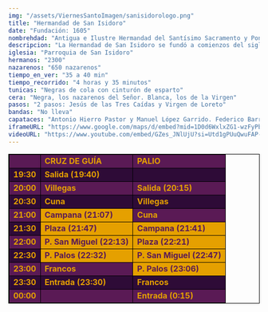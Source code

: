 ```yaml
---
img: "/assets/ViernesSantoImagen/sanisidorologo.png"
title: "Hermandad de San Isidoro"
date: "Fundación: 1605"
nombrehdad: "Antigua e Ilustre Hermandad del Santísimo Sacramento y Pontificia y Real Archicofradía de Nazarenos de Nuestro Padre Jesús de las Tres Caídas, Nuestra Señora de Loreto y Señor San Isidoro"
descripcion: "La Hermandad de San Isidoro se fundó a comienzos del siglo XVII en San Benito de la Calzada. El traslado a San Isidoro fue en 1670 y seis años más tarde se fusionaría con la Sacramental de dicho templo parroquial."
iglesia: "Parroquia de San Isidoro"
hermanos: "2300"
nazarenos: "650 nazarenos"
tiempo_en_ver: "35 a 40 min"
tiempo_recorrido: "4 horas y 35 minutos"
tunicas: "Negras de cola con cinturón de esparto"
cera: "Negra, los nazarenos del Señor. Blanca, los de la Virgen"
pasos: "2 pasos: Jesús de las Tres Caídas y Virgen de Loreto"
bandas: "No lleva"
capataces: "Antonio Hierro Pastor y Manuel López Garrido. Federico Barrero (2º paso)"
iframeURL: "https://www.google.com/maps/d/embed?mid=1D0d6WxlxZG1-wzFyPbEfiyd3k-C5lDu8&ehbc=2E312F"
videoURL: "https://www.youtube.com/embed/GZes_JNlUjU?si=Utd1gPUuQwuFAP-3"
---
```


<table class="recorrido" style="width: 100%; border-collapse: collapse; text-align: left; border: 1px solid black;">
  <tbody>
    <tr style="background-color: #5a1a55; color: #e5a000; font-weight: bold;">
      <td style="border: 1px solid black; text-align: center;"></td>
      <td style="border: 1px solid black;">CRUZ DE GUÍA</td>
      <td style="border: 1px solid black;">PALIO</td>
    </tr>
    <tr style="background-color: #2e0b37; color: #e5a000; font-weight: bold;">
      <td style="border: 1px solid black; text-align: center;">19:30</td>
      <td style="border: 1px solid black;">Salida (19:40)</td>
      <td style="border: 1px solid black;"></td>
    </tr>
    <tr style="background-color: #5a1a55; color: #e5a000; font-weight: bold;">
      <td style="border: 1px solid black; text-align: center;">20:00</td>
      <td style="border: 1px solid black;">Villegas</td>
      <td style="border: 1px solid black;">Salida (20:15)</td>
    </tr>
    <tr style="background-color: #2e0b37; color: #e5a000; font-weight: bold;">
      <td style="border: 1px solid black; text-align: center;">20:30</td>
      <td style="border: 1px solid black;">Cuna</td>
      <td style="border: 1px solid black;">Villegas</td>
    </tr>
    <tr style="background-color: #5a1a55; color: #e5a000; font-weight: bold;">
      <td style="border: 1px solid black; text-align: center;">21:00</td>
      <td style="border: 1px solid black; background-color: #e5a000; color: #5a1a55;">Campana (21:07)</td>
      <td style="border: 1px solid black;">Cuna</td>
    </tr>
    <tr style="background-color: #2e0b37; color: #e5a000; font-weight: bold;">
      <td style="border: 1px solid black; text-align: center;">21:30</td>
      <td style="border: 1px solid black; background-color: #e5a000; color: #5a1a55;">Plaza (21:47)</td>
      <td style="border: 1px solid black; background-color: #e5a000; color: #5a1a55;">Campana (21:41)</td>
    </tr>
    <tr style="background-color: #5a1a55; color: #e5a000; font-weight: bold;">
      <td style="border: 1px solid black; text-align: center;">22:00</td>
      <td style="border: 1px solid black; background-color: #e5a000; color: #5a1a55;">P. San Miguel (22:13)</td>
      <td style="border: 1px solid black; background-color: #e5a000; color: #5a1a55;">Plaza (22:21)</td>
    </tr>
    <tr style="background-color: #2e0b37; color: #e5a000; font-weight: bold;">
      <td style="border: 1px solid black; text-align: center;">22:30</td>
      <td style="border: 1px solid black; background-color: #e5a000; color: #5a1a55;">P. Palos (22:32)</td>
      <td style="border: 1px solid black; background-color: #e5a000; color: #5a1a55;">P. San Miguel (22:47)</td>
    </tr>
    <tr style="background-color: #5a1a55; color: #e5a000; font-weight: bold;">
      <td style="border: 1px solid black; text-align: center;">23:00</td>
      <td style="border: 1px solid black;">Francos</td>
      <td style="border: 1px solid black; background-color: #e5a000; color: #5a1a55;">P. Palos (23:06)</td>
    </tr>
    <tr style="background-color: #2e0b37; color: #e5a000; font-weight: bold;">
      <td style="border: 1px solid black; text-align: center;">23:30</td>
      <td style="border: 1px solid black;">Entrada (23:30)</td>
      <td style="border: 1px solid black;">Francos</td>
    </tr>
    <tr style="background-color: #5a1a55; color: #e5a000; font-weight: bold;">
      <td style="border: 1px solid black; text-align: center;">00:00</td>
      <td style="border: 1px solid black;"></td>
      <td style="border: 1px solid black;">Entrada (0:15)</td>
    </tr>
  </tbody>
</table>